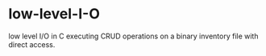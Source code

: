 # low-level-I-O
low level I/O in C executing CRUD operations on a binary inventory file with direct access.

